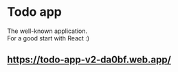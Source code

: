# Todo app
The well-known application.<br> For a good start with React :)
## https://todo-app-v2-da0bf.web.app/